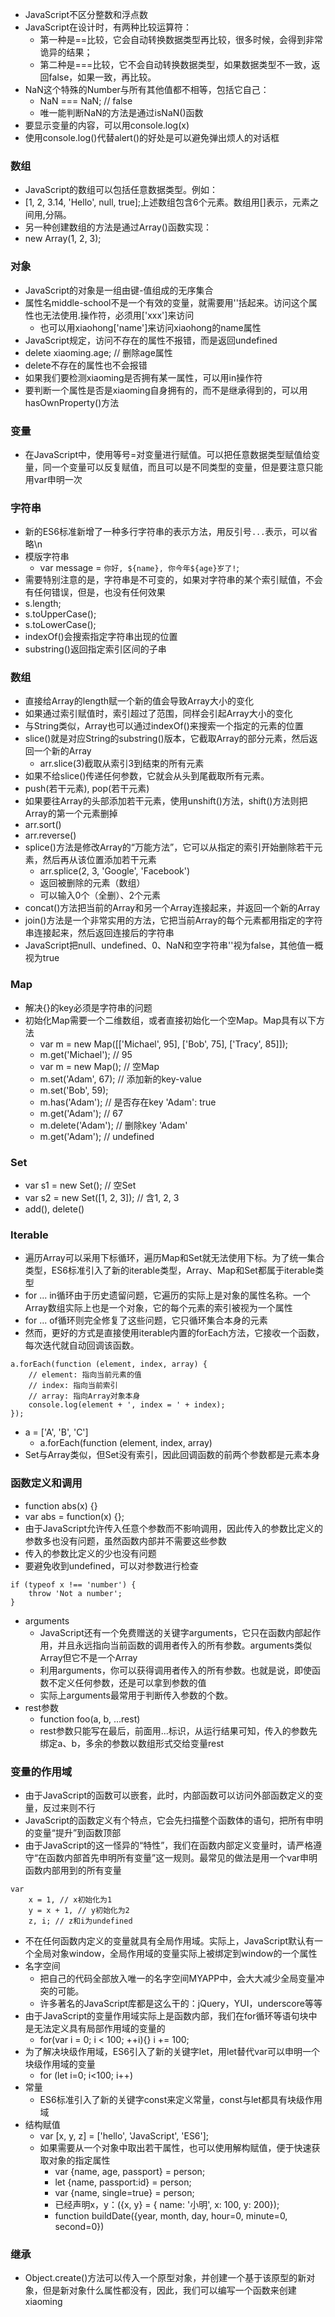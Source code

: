 - JavaScript不区分整数和浮点数
- JavaScript在设计时，有两种比较运算符：
  - 第一种是==比较，它会自动转换数据类型再比较，很多时候，会得到非常诡异的结果；
  - 第二种是===比较，它不会自动转换数据类型，如果数据类型不一致，返回false，如果一致，再比较。
- NaN这个特殊的Number与所有其他值都不相等，包括它自己：
  - NaN === NaN; // false
  - 唯一能判断NaN的方法是通过isNaN()函数
- 要显示变量的内容，可以用console.log(x)
- 使用console.log()代替alert()的好处是可以避免弹出烦人的对话框
### 数组
  - JavaScript的数组可以包括任意数据类型。例如：
  - [1, 2, 3.14, 'Hello', null, true];上述数组包含6个元素。数组用[]表示，元素之间用,分隔。
  - 另一种创建数组的方法是通过Array()函数实现：
  - new Array(1, 2, 3); 
### 对象
  - JavaScript的对象是一组由键-值组成的无序集合
  - 属性名middle-school不是一个有效的变量，就需要用''括起来。访问这个属性也无法使用.操作符，必须用['xxx']来访问
    - 也可以用xiaohong['name']来访问xiaohong的name属性
  - JavaScript规定，访问不存在的属性不报错，而是返回undefined
  - delete xiaoming.age; // 删除age属性
  - delete不存在的属性也不会报错
  - 如果我们要检测xiaoming是否拥有某一属性，可以用in操作符
  - 要判断一个属性是否是xiaoming自身拥有的，而不是继承得到的，可以用hasOwnProperty()方法
### 变量
  - 在JavaScript中，使用等号=对变量进行赋值。可以把任意数据类型赋值给变量，同一个变量可以反复赋值，而且可以是不同类型的变量，但是要注意只能用var申明一次
### 字符串
  - 新的ES6标准新增了一种多行字符串的表示方法，用反引号`...`表示，可以省略\n
  - 模版字符串
    - var message = `你好, ${name}, 你今年${age}岁了!`;
  - 需要特别注意的是，字符串是不可变的，如果对字符串的某个索引赋值，不会有任何错误，但是，也没有任何效果
  - s.length;
  - s.toUpperCase();
  - s.toLowerCase();
  - indexOf()会搜索指定字符串出现的位置
  - substring()返回指定索引区间的子串
### 数组
  - 直接给Array的length赋一个新的值会导致Array大小的变化
  - 如果通过索引赋值时，索引超过了范围，同样会引起Array大小的变化
  - 与String类似，Array也可以通过indexOf()来搜索一个指定的元素的位置
  - slice()就是对应String的substring()版本，它截取Array的部分元素，然后返回一个新的Array
    - arr.slice(3)截取从索引3到结束的所有元素
  - 如果不给slice()传递任何参数，它就会从头到尾截取所有元素。
  - push(若干元素), pop(若干元素)
  - 如果要往Array的头部添加若干元素，使用unshift()方法，shift()方法则把Array的第一个元素删掉
  - arr.sort()
  - arr.reverse()
  - splice()方法是修改Array的“万能方法”，它可以从指定的索引开始删除若干元素，然后再从该位置添加若干元素
    - arr.splice(2, 3, 'Google', 'Facebook')
    - 返回被删除的元素（数组）
    - 可以输入0个（全删）、2个元素
  - concat()方法把当前的Array和另一个Array连接起来，并返回一个新的Array
  - join()方法是一个非常实用的方法，它把当前Array的每个元素都用指定的字符串连接起来，然后返回连接后的字符串
  - JavaScript把null、undefined、0、NaN和空字符串''视为false，其他值一概视为true

### Map
- 解决{}的key必须是字符串的问题
- 初始化Map需要一个二维数组，或者直接初始化一个空Map。Map具有以下方法
  - var m = new Map([['Michael', 95], ['Bob', 75], ['Tracy', 85]]);
  - m.get('Michael'); // 95
  - var m = new Map(); // 空Map
  - m.set('Adam', 67); // 添加新的key-value
  - m.set('Bob', 59);
  - m.has('Adam'); // 是否存在key 'Adam': true
  - m.get('Adam'); // 67
  - m.delete('Adam'); // 删除key 'Adam'
  - m.get('Adam'); // undefined

### Set
- var s1 = new Set(); // 空Set
- var s2 = new Set([1, 2, 3]); // 含1, 2, 3
- add(), delete()

### Iterable
- 遍历Array可以采用下标循环，遍历Map和Set就无法使用下标。为了统一集合类型，ES6标准引入了新的iterable类型，Array、Map和Set都属于iterable类型
- for ... in循环由于历史遗留问题，它遍历的实际上是对象的属性名称。一个Array数组实际上也是一个对象，它的每个元素的索引被视为一个属性
- for ... of循环则完全修复了这些问题，它只循环集合本身的元素
- 然而，更好的方式是直接使用iterable内置的forEach方法，它接收一个函数，每次迭代就自动回调该函数。
```
a.forEach(function (element, index, array) {
    // element: 指向当前元素的值
    // index: 指向当前索引
    // array: 指向Array对象本身
    console.log(element + ', index = ' + index);
});
```
- a = ['A', 'B', 'C']
  - a.forEach(function (element, index, array)
- Set与Array类似，但Set没有索引，因此回调函数的前两个参数都是元素本身

### 函数定义和调用
- function abs(x) {}
- var abs = function(x) {};
- 由于JavaScript允许传入任意个参数而不影响调用，因此传入的参数比定义的参数多也没有问题，虽然函数内部并不需要这些参数
- 传入的参数比定义的少也没有问题
- 要避免收到undefined，可以对参数进行检查
```
if (typeof x !== 'number') {
    throw 'Not a number';
}
```
- arguments
  - JavaScript还有一个免费赠送的关键字arguments，它只在函数内部起作用，并且永远指向当前函数的调用者传入的所有参数。arguments类似Array但它不是一个Array
  - 利用arguments，你可以获得调用者传入的所有参数。也就是说，即使函数不定义任何参数，还是可以拿到参数的值
  - 实际上arguments最常用于判断传入参数的个数。
- rest参数
  - function foo(a, b, ...rest)
  - rest参数只能写在最后，前面用...标识，从运行结果可知，传入的参数先绑定a、b，多余的参数以数组形式交给变量rest

### 变量的作用域
- 由于JavaScript的函数可以嵌套，此时，内部函数可以访问外部函数定义的变量，反过来则不行
- JavaScript的函数定义有个特点，它会先扫描整个函数体的语句，把所有申明的变量“提升”到函数顶部
- 由于JavaScript的这一怪异的“特性”，我们在函数内部定义变量时，请严格遵守“在函数内部首先申明所有变量”这一规则。最常见的做法是用一个var申明函数内部用到的所有变量
```
var
    x = 1, // x初始化为1
    y = x + 1, // y初始化为2
    z, i; // z和i为undefined
```
- 不在任何函数内定义的变量就具有全局作用域。实际上，JavaScript默认有一个全局对象window，全局作用域的变量实际上被绑定到window的一个属性
- 名字空间
  - 把自己的代码全部放入唯一的名字空间MYAPP中，会大大减少全局变量冲突的可能。
  - 许多著名的JavaScript库都是这么干的：jQuery，YUI，underscore等等
- 由于JavaScript的变量作用域实际上是函数内部，我们在for循环等语句块中是无法定义具有局部作用域的变量的
  - for(var i = 0; i < 100; ++i){} i += 100;
- 为了解决块级作用域，ES6引入了新的关键字let，用let替代var可以申明一个块级作用域的变量
  - for (let i=0; i<100; i++)
- 常量
  - ES6标准引入了新的关键字const来定义常量，const与let都具有块级作用域
- 结构赋值
  - var [x, y, z] = ['hello', 'JavaScript', 'ES6'];
  - 如果需要从一个对象中取出若干属性，也可以使用解构赋值，便于快速获取对象的指定属性
    - var {name, age, passport} = person;
    - let {name, passport:id} = person;
    - var {name, single=true} = person;
    - 已经声明x，y：({x, y} = { name: '小明', x: 100, y: 200});
    - function buildDate({year, month, day, hour=0, minute=0, second=0})

### 继承
- Object.create()方法可以传入一个原型对象，并创建一个基于该原型的新对象，但是新对象什么属性都没有，因此，我们可以编写一个函数来创建xiaoming